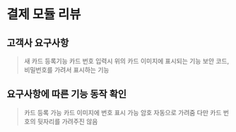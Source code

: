 # 결제 모듈 리뷰

## 고객사 요구사항
> 새 카드 등록기능
> 카드 번호 입력시 위의 카드 이미지에 표시되는 기능
> 보안 코드, 비밀번호를 가려서 표시하는 기능
## 요구사항에 따른 기능 동작 확인

> 카드 등록 가능
> 카드 이미지에 번호 표시 가능
> 암호 자동으로 가려줌
> 다만 카드 번호의 뒷자리를 가려주진 않음

